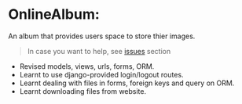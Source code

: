 # OnlineAlbum:
An album that provides users space to store thier images.

> In case you want to help, see [issues](https://github.com/harshraj22/smallProjects/issues) section

* Revised models, views, urls, forms, ORM.
* Learnt to use django-provided login/logout routes.
* Learnt dealing with files in forms, foreign keys and query on ORM.
* Learnt downloading files from website.